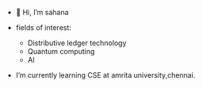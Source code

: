 - 👋 Hi, I’m sahana 


-  fields of interest:
     -  Distributive ledger technology
     -  Quantum computing
     -  AI  
 
-  I’m currently learning CSE at amrita university,chennai.

